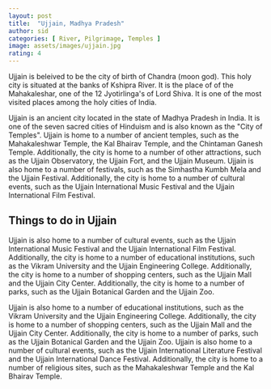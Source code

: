 ```yaml
---
layout: post
title:  "Ujjain, Madhya Pradesh"
author: sid
categories: [ River, Pilgrimage, Temples ]
image: assets/images/ujjain.jpg
rating: 4
---
```

Ujjain is beleived to be the city of birth of Chandra (moon god). This holy city is situated at the banks of Kshipra River. It is the place of of the Mahakaleshar, one of the 12 Jyotirlinga's of Lord Shiva. It is one of the most visited places among the holy cities of India.

Ujjain is an ancient city located in the state of Madhya Pradesh in India. It is one of the seven sacred cities of Hinduism and is also known as the "City of Temples". Ujjain is home to a number of ancient temples, such as the Mahakaleshwar Temple, the Kal Bhairav Temple, and the Chintaman Ganesh Temple. Additionally, the city is home to a number of other attractions, such as the Ujjain Observatory, the Ujjain Fort, and the Ujjain Museum. Ujjain is also home to a number of festivals, such as the Simhastha Kumbh Mela and the Ujjain Festival. Additionally, the city is home to a number of cultural events, such as the Ujjain International Music Festival and the Ujjain International Film Festival.

<h2>Things to do in Ujjain</h2>

Ujjain is also home to a number of cultural events, such as the Ujjain International Music Festival and the Ujjain International Film Festival. Additionally, the city is home to a number of educational institutions, such as the Vikram University and the Ujjain Engineering College. Additionally, the city is home to a number of shopping centers, such as the Ujjain Mall and the Ujjain City Center. Additionally, the city is home to a number of parks, such as the Ujjain Botanical Garden and the Ujjain Zoo.

Ujjain is also home to a number of educational institutions, such as the Vikram University and the Ujjain Engineering College. Additionally, the city is home to a number of shopping centers, such as the Ujjain Mall and the Ujjain City Center. Additionally, the city is home to a number of parks, such as the Ujjain Botanical Garden and the Ujjain Zoo. Ujjain is also home to a number of cultural events, such as the Ujjain International Literature Festival and the Ujjain International Dance Festival. Additionally, the city is home to a number of religious sites, such as the Mahakaleshwar Temple and the Kal Bhairav Temple.


<div class="pa-carousel-widget" style="width:100%; height:480px; display:none;"
  data-link="https://www.thrillophilia.com/things-to-do-in-ujjain"
  data-title="Ujjain, Madhya Pradesh"
  data-delay="3"
  data-description="Pilgrimage of Ujjain">
  <object data="https://lh3.googleusercontent.com/RQsxfTVpfKdotFR-7gMr-p-9SqNNw0ePmpS__abxQ7dprhKjrU_KuqjNig-mBXTDUx5IGZvv0kDDhLiEs7noomkZ5O4zcFvpsy5_sLKwOcy_52zeVjrRSfHPspJn39yjnmljQHvk4CY=w1920-h1080"></object>
  <object data="https://lh3.googleusercontent.com/GIgarAQjzy6lwwsIsdtkXMtoV20yTPbDvXQY2tqOBflJDxJg65qqRfNM0FrRTBQTOwfrj6brR_0GyklUSTlKppXHub-ULdtw-nrG_Sm9ca0fi7VUPXgx9qrSdhHx_M3hjZlkCbejKe0=w1920-h1080"></object>
  <object data="https://lh3.googleusercontent.com/aAPzhYyUmKtpYj48BdFfoPsCjhrp9MhhQNVVsGM8zTZLl58dRxrmtats3GHsNB0gPDKQA6uqS0bmhxIAryoybAzYiQdIL3D4do6oAa9WM7Y8g2laXm_NSqzW6imCiNiHFStQ5_nnosk=w1920-h1080"></object>
  <object data="https://lh3.googleusercontent.com/47m2eVbFlBb9gtphEnw6DWM_G5Sm_z-U5m8JPDm9Dk_nDBjuJlT-gTD5F0kAqfIDuYn6dtu9DhyzdoDprSyfdc-fHN7I-c8_zonSWh6dcrZve_dQ8iRKdKrRUkF9k_Nurva1wfrwU24=w1920-h1080"></object>
  <object data="https://lh3.googleusercontent.com/aY3fKAw7mVW9HxaK4F6skTS5yqnKVg15_7hRFY0G8RPS8zzWMHEilhveyhIdAsssGEASFQw0eLhcBzjNl99b6AiUsuJf6yOwzdw_6qah5S7m312jaRU9MRhnUOyeq4AZyIbnBvwKZXM=w1920-h1080"></object>
  <object data="https://lh3.googleusercontent.com/L4P7VLgO4j3O0fDc2ZgCJ4AEL0jawBnbqAznXcDxBowIpEENA0z9GrNdr_TN_ttiLPtsdXdYaECgWCSHMTQrdqaSYazVu3U-AajvWHZ3TOQuSbIpO84TaPTS2OcoSCuTa5eeDA9-iEc=w1920-h1080"></object>
  <object data="https://lh3.googleusercontent.com/B2KOEYW30oWao692rG7CANeAF2qxLirs33SAS-HnnW3C9Efh8nT2-xZxU03zkOiPwHMiRemkEFt9Nlwls3U4jq3BXvoDuBIS01qPhxTmWQ1gsFBsTZGlyCZBl1DcKEGilhlTmojsCfU=w1920-h1080"></object>
  <object data="https://lh3.googleusercontent.com/4b3A2EZd-ciK98HQCV2OINwDfeOu6BhrVHWOZS9KqET1xM4fh5hsG9B0v6snkPvrkynCXyYY6kwKKmfYRMcQ5iyjiNHAkQIKdadhOOdqbgez3MH3oYD6JKD36dGhBnOPvtFp6DWLnnU=w1920-h1080"></object>
  <object data="https://lh3.googleusercontent.com/B5yReHxOBD8zsSeRxXYzst8oAK4yCvPvLiaobp1bUxYtmXQnrtzI55KsNgdf4r4pv-i-vWrU4xR96EiF114-8i5h5SBy2ewiu-t9wHjOO8Rg-R9lMZ4R0EIUw14tU2elvKlWG3Q3nBs=w1920-h1080"></object>
  <object data="https://lh3.googleusercontent.com/GI7xj8aSQLGxqSNFgVEUnhM0pzcJZlc_zPqrP3xUrFXXEKmlAoW4Lx2tvNrhsp0qCX4U-i_wWhrn-erFGMJQUKR1SOYolke0XF6MmCn84__DWQJL2rppY0QjnWCBdu6dQrCkPSs1Ofw=w1920-h1080"></object>
</div>